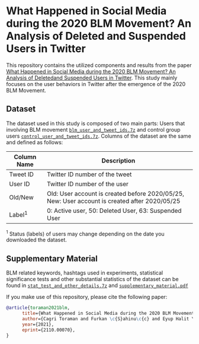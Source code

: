 # What Happened in Social Media during the 2020 BLM Movement? An Analysis of Deleted and Suspended Users in Twitter

This repository contains the utilized components and results from the paper [What Happened in Social Media during the 2020 BLM Movement? An Analysis of Deletedand Suspended Users in Twitter](https://arxiv.org/abs/2110.00070). This study mainly focuses on the user behaviors in Twitter after the emergence of the 2020 BLM Movement.

## Dataset

The dataset used in this study is composed of two main parts: Users that involving BLM movement [`blm_user_and_tweet_ids.7z`](https://github.com/avaapm/BlackLivesMatter/raw/master/blm_user_and_tweet_ids.7z) and control group users [`control_user_and_tweet_ids.7z`](https://github.com/avaapm/BlackLivesMatter/raw/master/control_user_and_tweet_ids.7z). Columns of the dataset are the same and defined as follows:

| Column Name  | Description |
| ------------- | ------------- |
| Tweet ID  | Twitter ID number of the tweet |
| User ID  | Twitter ID number of the user |
| Old/New  | Old: User account is created before 2020/05/25, New: User account is created after 2020/05/25 |
| Label<sup>1</sup> | 0: Active user, 50: Deleted User, 63: Suspended User |

<sup>1</sup> Status (labels) of users may change depending on the date you downloaded the dataset.

## Supplementary Material

BLM related keywords, hashtags used in experiments, statistical significance tests and other substantial statistics of the dataset can be found in [`stat_test_and_other_details.7z`](https://github.com/avaapm/BlackLivesMatter/raw/master/stat_test_and_other_details.7z) and [`supplementary_material.pdf`](https://github.com/avaapm/BlackLivesMatter/raw/master/supplementary_material.pdf)

If you make use of this repository, please cite the following paper:

```bibtex
@article{toraman2021blm,
      title={What Happened in Social Media during the 2020 BLM Movement? An Analysis of Deleted and Suspended Users in Twitter}, 
      author={Cagri Toraman and Furkan \c{S}ahinu\c{c} and Eyup Halit Yilmaz},
      year={2021},
      eprint={2110.00070},
}
```
